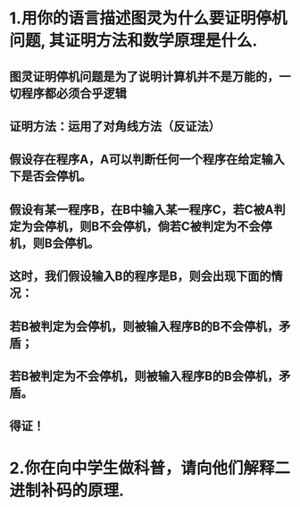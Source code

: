 # 1.用你的语言描述图灵为什么要证明停机问题, 其证明方法和数学原理是什么.
## 图灵证明停机问题是为了说明计算机并不是万能的，一切程序都必须合乎逻辑
## 证明方法：运用了对角线方法（反证法）
## 假设存在程序A，A可以判断任何一个程序在给定输入下是否会停机。
## 假设有某一程序B，在B中输入某一程序C，若C被A判定为会停机，则B不会停机，倘若C被判定为不会停机，则B会停机。
## 这时，我们假设输入B的程序是B，则会出现下面的情况：
## 若B被判定为会停机，则被输入程序B的B不会停机，矛盾；
## 若B被判定为不会停机，则被输入程序B的B会停机，矛盾。
## 得证！
# 2.你在向中学生做科普，请向他们解释二进制补码的原理.
## 
